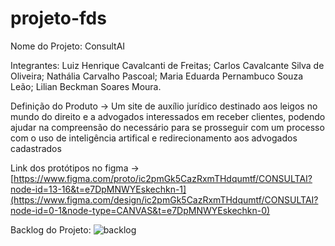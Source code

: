 # projeto-fds

Nome do Projeto: ConsultAI

Integrantes: 
Luiz Henrique Cavalcanti de Freitas;
Carlos Cavalcante Silva de Oliveira;
Nathália Carvalho Pascoal;
Maria Eduarda Pernambuco Souza Leão;
Lilian Beckman Soares Moura.

Definição do Produto -> Um site de auxílio jurídico destinado aos leigos no mundo do direito e a advogados interessados em receber clientes, podendo ajudar na compreensão do necessário para se prosseguir com um processo com o uso de inteligência artifical e redirecionamento aos advogados cadastrados

Link dos protótipos no figma -> [https://www.figma.com/proto/ic2pmGk5CazRxmTHdqumtf/CONSULTAI?node-id=13-16&t=e7DpMNWYEskechkn-1](https://www.figma.com/design/ic2pmGk5CazRxmTHdqumtf/CONSULTAI?node-id=0-1&node-type=CANVAS&t=e7DpMNWYEskechkn-0)

Backlog do Projeto:
![backlog](https://github.com/user-attachments/assets/b4912fed-62e3-4ad0-b295-a80125e33a0e)
